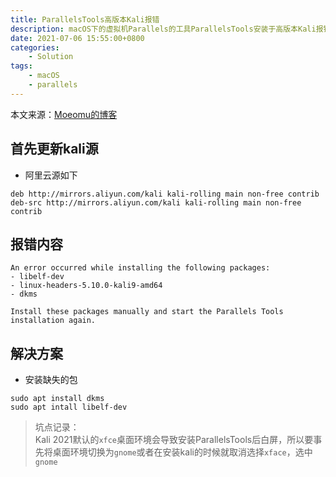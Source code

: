 ```yaml
---
title: ParallelsTools高版本Kali报错
description: macOS下的虚拟机Parallels的工具ParallelsTools安装于高版本Kali报错的解决办法
date: 2021-07-06 15:55:00+0800
categories:
    - Solution
tags:
    - macOS
    - parallels
---
```


本文来源：[Moeomu的博客](/zh-cn/posts/parallelstools高版本kali报错/)

## 首先更新kali源

- 阿里云源如下

```sourcelist
deb http://mirrors.aliyun.com/kali kali-rolling main non-free contrib
deb-src http://mirrors.aliyun.com/kali kali-rolling main non-free contrib
```

## 报错内容

```shell
An error occurred while installing the following packages:
- libelf-dev
- linux-headers-5.10.0-kali9-amd64
- dkms

Install these packages manually and start the Parallels Tools installation again.
```

## 解决方案

- 安装缺失的包

```shell
sudo apt install dkms
sudo apt intall libelf-dev
```

> 坑点记录：  
> Kali 2021默认的`xfce`桌面环境会导致安装ParallelsTools后白屏，所以要事先将桌面环境切换为`gnome`或者在安装kali的时候就取消选择`xface`，选中`gnome`
